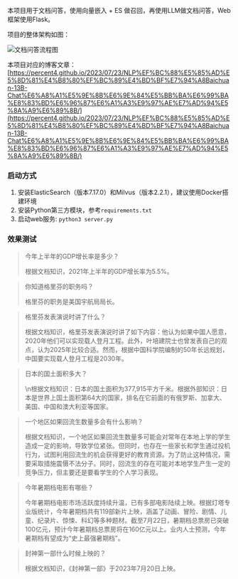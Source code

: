 本项目用于文档问答，使用向量嵌入 + ES 做召回，再使用LLM做文档问答，Web框架使用Flask。

项目的整体架构如图：

![文档问答流程图](https://percent4.github.io/img/nlp60_5.jpeg)

本项目对应的博客文章：[https://percent4.github.io/2023/07/23/NLP%EF%BC%88%E5%85%AD%E5%8D%81%E4%B8%80%EF%BC%89%E4%BD%BF%E7%94%A8Baichuan-13B-Chat%E6%A8%A1%E5%9E%8B%E6%9E%84%E5%BB%BA%E6%99%BA%E8%83%BD%E6%96%87%E6%A1%A3%E9%97%AE%E7%AD%94%E5%8A%A9%E6%89%8B/](https://percent4.github.io/2023/07/23/NLP%EF%BC%88%E5%85%AD%E5%8D%81%E4%B8%80%EF%BC%89%E4%BD%BF%E7%94%A8Baichuan-13B-Chat%E6%A8%A1%E5%9E%8B%E6%9E%84%E5%BB%BA%E6%99%BA%E8%83%BD%E6%96%87%E6%A1%A3%E9%97%AE%E7%AD%94%E5%8A%A9%E6%89%8B/)

### 启动方式

1. 安装ElasticSearch（版本7.17.0）和Milvus（版本2.2.1），建议使用Docker搭建环境
2. 安装Python第三方模块，参考`requirements.txt`
3. 启动web服务: `python3 server.py`

### 效果测试

> 今年上半年的GDP增长率是多少？
> 
> 根据文档知识，2021年上半年的GDP增长率为5.5%。

> 你知道格里芬的职务吗？
> 
> 格里芬的职务是美国宇航局局长。

> 格里芬发表演说时讲了什么？
> 
> 根据文档知识，格里芬发表演说时讲了如下内容：他认为如果中国人愿意，2020年他们可以实现载人登月工程。此外，叶培建院士也曾发表自己的观点，认为2025年比较合适。然而，根据中国科学院编制的50年长远规划，中国要实现载人登月工程是2030年。

> 日本的国土面积多大？
> 
> \n根据文档知识：日本的国土面积为377,915平方千米。根据外部知识：日本是世界上国土面积第64大的国家，排名在它前面的有俄罗斯、加拿大、美国、中国和澳大利亚等国家。

> 一个地区如果回流生数量多会有什么影响？
> 
> 根据文档知识，一个地区如果回流生数量多可能会对常年在本地上学的学生造成一定的影响，导致学位紧张。但同时，也存在一些家长和学生通过投机行为，试图利用回流生的机会获得更好的教育资源。为了防止这种情况，需要采取措施震慑不法分子。同时，回流生的存在可能对本地学生产生一定的竞争压力，但主要还是要看学生的个人学习表现。

> 今年暑期档电影有哪些？
> 
> 今年暑期档电影市场活跃度持续升温，已有多部电影陆续上映。根据灯塔专业版统计，今年暑期档共有119部新片上映，涵盖了动画、冒险、剧情、儿童、纪录片、惊悚、科幻等多种题材。截至7月22日，暑期档总票房已突破100亿元，预计今年暑期档总票房将在160亿元以上。业内人士预测，今年暑期档有望成为“史上最强暑期档”。

> 封神第一部什么时候上映的？
> 
> 根据文档知识，《封神第一部》于2023年7月20日上映。
